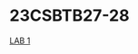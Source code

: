 # 23CSBTB27-28
<a href="https://github.com/saikarthik34/23CSBTB27-28/blob/main/LAB-01.ipynb">LAB 1</a><br/>

